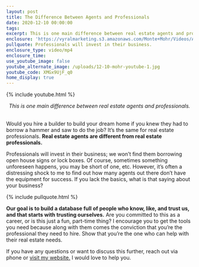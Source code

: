 ```yaml
---
layout: post
title: The Difference Between Agents and Professionals
date: 2020-12-10 00:00:00
tags:
excerpt: This is one main difference between real estate agents and professionals.
enclosure: 'https://vyralmarketing.s3.amazonaws.com/Monte+Mohr/Videos/Agents+vs+Pros.mp4'
pullquote: Professionals will invest in their business.
enclosure_type: video/mp4
enclosure_time:
use_youtube_image: false
youtube_alternate_image: /uploads/12-10-mohr-youtube-1.jpg
youtube_code: XMGx9UjF_q0
home_display: true
---
```


{% include youtube.html %}

<center><em>This is one main difference between real estate agents and professionals.</em></center>
&nbsp;


Would you hire a builder to build your dream home if you knew they had to borrow a hammer and saw to do the job? It’s the same for real estate professionals. **Real estate agents are different from real estate professionals.&nbsp;**

Professionals will invest in their business; we won’t find them borrowing open house signs or lock boxes. Of course, sometimes something unforeseen happens, you may be short of one, etc. However, it’s often a distressing shock to me to find out how many agents out there don’t have the equipment for success. If you lack the basics, what is that saying about your business?&nbsp;

{% include pullquote.html %}

**Our goal is to build a database full of people who know, like, and trust us, and that starts with trusting ourselves.** Are you committed to this as a career, or is this just a fun, part-time thing? I encourage you to get the tools you need because along with them comes the conviction that you’re the professional they need to hire. Show that you’re the one who can help with their real estate needs.

If you have any questions or want to discuss this further, reach out via phone or [visit my website.](https://nashvillerealestatemastermind.com/) I would love to help you.
